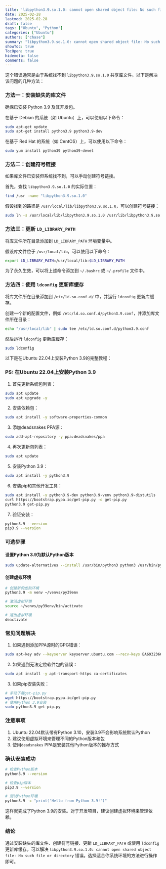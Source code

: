 ```yaml
---
title: 'libpython3.9.so.1.0: cannot open shared object file: No such file or directory 解决方法'
date: 2025-02-28
lastmod: 2025-02-28
draft: false
tags: ["Ubuntu", "Python"]
categories: ["Ubuntu"]
authors: ["chase"]
summary: "libpython3.9.so.1.0: cannot open shared object file: No such file or directory 解决方法"
showToc: true
TocOpen: true
hidemeta: false
comments: false
---
```


这个错误通常是由于系统找不到 `libpython3.9.so.1.0` 共享库文件。以下是解决该问题的几种方法：

### 方法一：安装缺失的库文件
确保已安装 Python 3.9 及其开发包。

在基于 Debian 的系统（如 Ubuntu）上，可以使用以下命令：
```bash
sudo apt-get update
sudo apt-get install python3.9 python3.9-dev
```

在基于 Red Hat 的系统（如 CentOS）上，可以使用以下命令：
```bash
sudo yum install python39 python39-devel
```

### 方法二：创建符号链接
如果库文件已安装但系统找不到，可以手动创建符号链接。

首先，查找 `libpython3.9.so.1.0` 的实际位置：
```bash
find /usr -name "libpython3.9.so.1.0"
```

假设找到的路径是 `/usr/local/lib/libpython3.9.so.1.0`，可以创建符号链接：
```bash
sudo ln -s /usr/local/lib/libpython3.9.so.1.0 /usr/lib/libpython3.9.so.1.0
```

### 方法三：更新 `LD_LIBRARY_PATH`
将库文件所在目录添加到 `LD_LIBRARY_PATH` 环境变量中。

假设库文件位于 `/usr/local/lib`，可以使用以下命令：
```bash
export LD_LIBRARY_PATH=/usr/local/lib:$LD_LIBRARY_PATH
```

为了永久生效，可以将上述命令添加到 `~/.bashrc` 或 `~/.profile` 文件中。

### 方法四：使用 `ldconfig` 更新库缓存
将库文件所在目录添加到 `/etc/ld.so.conf.d/` 中，并运行 `ldconfig` 更新库缓存。

创建一个新的配置文件，例如 `/etc/ld.so.conf.d/python3.9.conf`，并添加库文件所在目录：
```bash
echo "/usr/local/lib" | sudo tee /etc/ld.so.conf.d/python3.9.conf
```

然后运行 `ldconfig` 更新库缓存：
```bash
sudo ldconfig
```

以下是在Ubuntu 22.04上安装Python 3.9的完整教程：

### PS: 在Ubuntu 22.04上安装Python 3.9

1. 首先更新系统包列表：
```bash
sudo apt update
sudo apt upgrade -y
```

2. 安装依赖包：
```bash
sudo apt install -y software-properties-common
```

3. 添加deadsnakes PPA源：
```bash
sudo add-apt-repository -y ppa:deadsnakes/ppa
```

4. 再次更新包列表：
```bash
sudo apt update
```

5. 安装Python 3.9：
```bash
sudo apt install -y python3.9
```

6. 安装pip和其他开发工具：
```bash
sudo apt install -y python3.9-dev python3.9-venv python3.9-distutils
curl https://bootstrap.pypa.io/get-pip.py -o get-pip.py
python3.9 get-pip.py
```

7. 验证安装：
```bash
python3.9 --version
pip3.9 --version
```

### 可选步骤

#### 设置Python 3.9为默认Python版本
```bash
sudo update-alternatives --install /usr/bin/python3 python3 /usr/bin/python3.9 1
```

#### 创建虚拟环境
```bash
# 创建新的虚拟环境
python3.9 -m venv ~/venvs/py39env

# 激活虚拟环境
source ~/venvs/py39env/bin/activate

# 退出虚拟环境
deactivate
```

### 常见问题解决

1. 如果遇到添加PPA源时的GPG错误：
```bash
sudo apt-key adv --keyserver keyserver.ubuntu.com --recv-keys BA6932366A755776
```

2. 如果遇到无法定位软件包的错误：
```bash
sudo apt install -y apt-transport-https ca-certificates
```

3. 如果pip安装失败：
```bash
# 手动下载get-pip.py
wget https://bootstrap.pypa.io/get-pip.py
# 使用Python 3.9安装
sudo python3.9 get-pip.py
```

### 注意事项

1. Ubuntu 22.04默认带有Python 3.10，安装3.9不会影响系统默认Python
2. 建议使用虚拟环境来管理不同的Python版本和包
3. 使用`deadsnakes` PPA是安装其他Python版本的推荐方式

### 确认安装成功
```bash
# 检查Python版本
python3.9 --version

# 检查pip版本
pip3.9 --version

# 测试Python环境
python3.9 -c "print('Hello from Python 3.9!')"
```

这样就完成了Python 3.9的安装。对于开发项目，建议创建虚拟环境来管理依赖。

### 结论
通过安装缺失的库文件、创建符号链接、更新 `LD_LIBRARY_PATH` 或使用 `ldconfig` 更新库缓存，可以解决 `libpython3.9.so.1.0: cannot open shared object file: No such file or directory` 错误。选择适合你系统环境的方法进行操作即可。